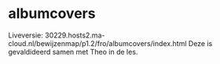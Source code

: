 # albumcovers
 Liveversie: 30229.hosts2.ma-cloud.nl/bewijzenmap/p1.2/fro/albumcovers/index.html
 Deze is gevaldideerd samen met Theo in de les.
